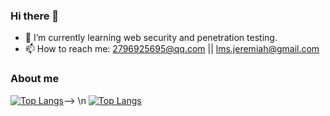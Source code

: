 ### Hi there 👋
- 🌱 I’m currently learning web security and penetration testing.
- 📫 How to reach me: 2796925695@qq.com || lms.jeremiah@gmail.com
<!--
**Lejeremiah/Lejeremiah** is a ✨ _special_ ✨ repository because its `README.md` (this file) appears on your GitHub profile.

Here are some ideas to get you started:

- 🔭 I’m currently working on ...
- 🌱 I’m currently learning ...
- 👯 I’m looking to collaborate on ...
- 🤔 I’m looking for help with ...
- 💬 Ask me about ...
- 📫 How to reach me: ...
- 😄 Pronouns: ...
- ⚡ Fun fact: ...
-->
### About me
[![Top Langs](https://github-readme-stats.vercel.app/api?username=Lejeremiah&show_icons=true&theme=cobalt)](https://github.com/Lejeremiah/github-readme-stats)-->
\n
[![Top Langs](https://github-readme-stats.vercel.app/api/top-langs/?username=Lejeremiah)](https://github.com/Lejeremiah/github-readme-stats)
